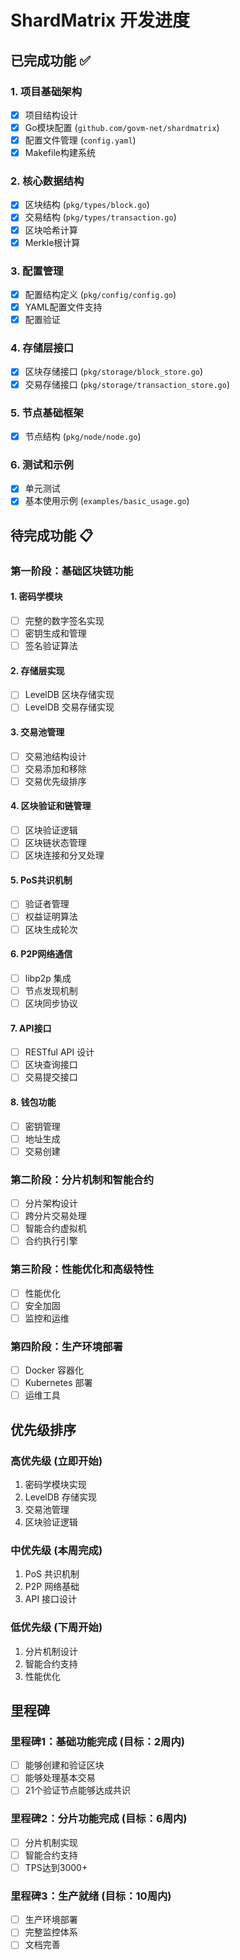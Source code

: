 # ShardMatrix 开发进度

## 已完成功能 ✅

### 1. 项目基础架构
- [x] 项目结构设计
- [x] Go模块配置 (`github.com/govm-net/shardmatrix`)
- [x] 配置文件管理 (`config.yaml`)
- [x] Makefile构建系统

### 2. 核心数据结构
- [x] 区块结构 (`pkg/types/block.go`)
- [x] 交易结构 (`pkg/types/transaction.go`)
- [x] 区块哈希计算
- [x] Merkle根计算

### 3. 配置管理
- [x] 配置结构定义 (`pkg/config/config.go`)
- [x] YAML配置文件支持
- [x] 配置验证

### 4. 存储层接口
- [x] 区块存储接口 (`pkg/storage/block_store.go`)
- [x] 交易存储接口 (`pkg/storage/transaction_store.go`)

### 5. 节点基础框架
- [x] 节点结构 (`pkg/node/node.go`)

### 6. 测试和示例
- [x] 单元测试
- [x] 基本使用示例 (`examples/basic_usage.go`)

## 待完成功能 📋

### 第一阶段：基础区块链功能

#### 1. 密码学模块
- [ ] 完整的数字签名实现
- [ ] 密钥生成和管理
- [ ] 签名验证算法

#### 2. 存储层实现
- [ ] LevelDB 区块存储实现
- [ ] LevelDB 交易存储实现

#### 3. 交易池管理
- [ ] 交易池结构设计
- [ ] 交易添加和移除
- [ ] 交易优先级排序

#### 4. 区块验证和链管理
- [ ] 区块验证逻辑
- [ ] 区块链状态管理
- [ ] 区块连接和分叉处理

#### 5. PoS共识机制
- [ ] 验证者管理
- [ ] 权益证明算法
- [ ] 区块生成轮次

#### 6. P2P网络通信
- [ ] libp2p 集成
- [ ] 节点发现机制
- [ ] 区块同步协议

#### 7. API接口
- [ ] RESTful API 设计
- [ ] 区块查询接口
- [ ] 交易提交接口

#### 8. 钱包功能
- [ ] 密钥管理
- [ ] 地址生成
- [ ] 交易创建

### 第二阶段：分片机制和智能合约
- [ ] 分片架构设计
- [ ] 跨分片交易处理
- [ ] 智能合约虚拟机
- [ ] 合约执行引擎

### 第三阶段：性能优化和高级特性
- [ ] 性能优化
- [ ] 安全加固
- [ ] 监控和运维

### 第四阶段：生产环境部署
- [ ] Docker 容器化
- [ ] Kubernetes 部署
- [ ] 运维工具

## 优先级排序

### 高优先级 (立即开始)
1. 密码学模块实现
2. LevelDB 存储实现
3. 交易池管理
4. 区块验证逻辑

### 中优先级 (本周完成)
1. PoS 共识机制
2. P2P 网络基础
3. API 接口设计

### 低优先级 (下周开始)
1. 分片机制设计
2. 智能合约支持
3. 性能优化

## 里程碑

### 里程碑1：基础功能完成 (目标：2周内)
- [ ] 能够创建和验证区块
- [ ] 能够处理基本交易
- [ ] 21个验证节点能够达成共识

### 里程碑2：分片功能完成 (目标：6周内)
- [ ] 分片机制实现
- [ ] 智能合约支持
- [ ] TPS达到3000+

### 里程碑3：生产就绪 (目标：10周内)
- [ ] 生产环境部署
- [ ] 完整监控体系
- [ ] 文档完善
